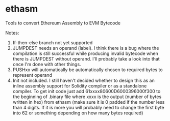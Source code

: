# ethasm
Tools to convert Ethereum Assembly to EVM Bytecode

Notes:

1. If-then-else branch not yet supported
2. JUMPDEST needs an operand (label). I think there is a bug where the compilation is still successful while producing invalid bytecode when there is JUMPDEST without operand. I'll probably take a look into that once I'm done with other things.
3. PUSHxx will automatically be automatically chosen to required bytes to represent operand
4. Init not included. I still haven't decided whether to design this as an inline assembly support for Solidity compiler or as a standalone compiler. To get init code just add 61xxxx80600D6000396000f300 to the beginning of .binary file where xxxx is the output (number of bytes written in hex) from ethasm (make sure it is 0 padded if the number less than 4 digits. If it is more you will probably need to change the first byte into 62 or something depending on how many bytes required)
